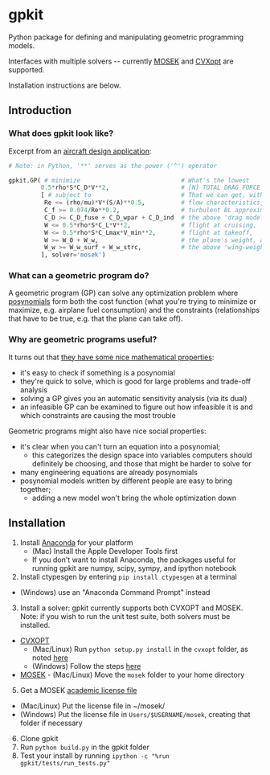 # gpkit #

Python package for defining and manipulating geometric programming models.

Interfaces with multiple solvers -- currently [MOSEK](http://mosek.com) and [CVXopt](http://cvxopt.org/) are supported.

Installation instructions are below.

## Introduction ##

### What does gpkit look like?

Excerpt from an [aircraft design application](http://nbviewer.ipython.org/github/appliedopt/gpkit/blob/master/examples/ipynb/simpleaircraft.ipynb):

```python
# Note: in Python, '**' serves as the power ('^') operator

gpkit.GP( # minimize                            # What's the lowest
         0.5*rho*S*C_D*V**2,                    # [N] TOTAL DRAG FORCE
         [ # subject to                         # That we can get, with our
          Re <= (rho/mu)*V*(S/A)**0.5,          # flow characteristics,
          C_f >= 0.074/Re**0.2,                 # turbulent BL approximation,
          C_D >= C_D_fuse + C_D_wpar + C_D_ind  # the above 'drag model',
          W <= 0.5*rho*S*C_L*V**2,              # flight at cruising,
          W <= 0.5*rho*S*C_Lmax*V_min**2,       # flight at takeoff,     
          W >= W_0 + W_w,                       # the plane's weight, and
          W_w >= W_w_surf + W_w_strc,           # the above 'wing-weight model'?
         ], solver='mosek')
 ```

### What can a geometric program do?

A geometric program (GP) can solve any optimization problem where [posynomials](http://en.wikipedia.org/wiki/Posynomial) form both the cost function (what you're trying to minimize or maximize, e.g. airplane fuel consumption) and the constraints (relationships that have to be true, e.g. that the plane can take off). 

### Why are geometric programs useful?

It turns out that [they have some nice mathematical properties](http://stanford.edu/~boyd/papers/pdf/gp_tutorial.pdf):
  - it's easy to check if something is a posynomial
  - they're quick to solve, which is good for large problems and trade-off analysis
  - solving a GP gives you an automatic sensitivity analysis (via its dual)
  - an infeasible GP can be examined to figure out how infeasible it is and which constraints are causing the most trouble

Geometric programs might also have nice social properties:
  - it's clear when you can't turn an equation into a posynomial;
    - this categorizes the design space into variables computers should definitely be choosing, and those that might be harder to solve for
  - many engineering equations are already posynomials
  - posynomial models written by different people are easy to bring together;
      - adding a new model won't bring the whole optimization down

## Installation ##

1. Install [Anaconda](http://continuum.io/downloads) for your platform
   - (Mac) Install the Apple Developer Tools first
   - If you don't want to install Anaconda, the packages useful for running gpkit are numpy, scipy, sympy, and ipython notebook
2. Install ctypesgen by entering `pip install ctypesgen` at a terminal
  - (Windows) use an "Anaconda Command Prompt" instead
3. Install a solver: gpkit currently supports both CVXOPT and MOSEK. Note: if you wish to run the unit test suite, both solvers must be installed.
  - [CVXOPT](http://cvxopt.org/download/index.html) 
    - (Mac/Linux) Run `python setup.py install` in the `cvxopt` folder, as noted [here](http://cvxopt.org/install/index.html#standard-installation)
    - (Windows) Follow the steps [here](http://cvxopt.org/install/index.html#building-cvxopt-for-windows)
  -  [MOSEK](http://mosek.com/resources/downloads)
    -  (Mac/Linux) Move the `mosek` folder to your home directory
5. Get a MOSEK [academic license file](http://license.mosek.com/academic)
  - (Mac/Linux) Put the license file in ~/mosek/
  - (Windows) Put the license file in `Users/$USERNAME/mosek`, creating that folder if necessary
6. Clone gpkit
7. Run `python build.py` in the gpkit folder
8. Test your install by running `ipython -c "%run gpkit/tests/run_tests.py"`
